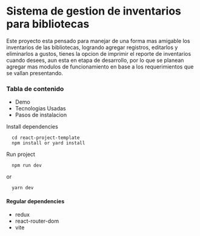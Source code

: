 # Sistema de gestion de inventarios para bibliotecas

Este proyecto esta pensado para manejar de una forma mas amigable los inventarios de las bibliotecas, logrando agregar registros, editarlos y eliminarlos a gustos, tienes la opcion de imprimir el reporte de inventarios cuando desees, aun esta en etapa de desarrollo, por lo que se planean agregar mas modulos de funcionamiento en base a los requerimientos que se vallan presentando.

### Tabla de contenido
- Demo
- Tecnologias Usadas
- Pasos de instalacion


Install dependencies
```
  cd react-project-template
  npm install or yard install
```
Run project
```
  npm run dev
```
or
```
  yarn dev
```

#### Regular dependencies
- redux
- react-router-dom
- vite

